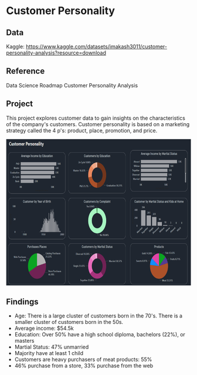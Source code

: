 # Customer Personality

## Data 
Kaggle:  https://www.kaggle.com/datasets/imakash3011/customer-personality-analysis?resource=download

## Reference
Data Science Roadmap Customer Personality Analysis

## Project
This project explores customer data to gain insights on the characteristics of the company's customers.  Customer personality is based on a marketing strategy called the 4 p's: product, place, promotion, and price.

<img src="https://github.com/Sarah269/supreme-fiesta/blob/main/Customer%20Personality/Customer%20Personality.png" height=400 />

## Findings
* Age:  There is a large cluster of customers born in the 70's.  There is a smaller cluster of customers born in the 50s.
* Average income: $54.5k
* Education:  Over 50% have a high school diploma, bachelors (22%), or masters
* Martial Status:  47% unmarried
* Majority have at least 1 child
* Customers are heavy purchasers of meat products: 55%
* 46% purchase from a store, 33% purchase from the web 
